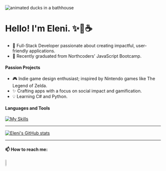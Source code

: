 <picture>
 <source media="(prefers-color-scheme: dark)" srcset="https://i.pinimg.com/564x/7e/a1/40/7ea140c0e01a7f981782d3cabc72d373.jpg">
 <source media="(prefers-color-scheme: light)" srcset="https://i.pinimg.com/564x/47/c9/47/47c947cfd20f2ee662ee9da6efd72532.jpg">
 <img alt="animated ducks in a bathhouse" src="https://i.pinimg.com/564x/47/c9/47/47c947cfd20f2ee662ee9da6efd72532.jpg">
</picture>

# Hello! I'm Eleni. ✨🦦☕️

- 🌟 Full-Stack Developer passionate about creating impactful, user-friendly applications.
- 🚀 Recently graduated from Northcoders' JavaScript Bootcamp.

#### Passion Projects
- 🎮 Indie game design enthusiast; inspired by Nintendo games like The Legend of Zelda.
- ✨ Crafting apps with a focus on social impact and gamification.
- 💡 Learning C# and Python.
  
#### Languages and Tools <br />
[![My Skills](https://skillicons.dev/icons?i=js,html,css,nodejs,postgres,react,express,supabase,github,npm,vscode,sass,regex,figma,notion)](https://skillicons.dev)

---

[![Eleni's GitHub stats](https://github-readme-stats.vercel.app/api?username=elenipage&show_icons=true&theme=dark)](https://github.com/anuraghazra/github-readme-stats)

---

#### 📫 How to reach me: 
[<img src="https://img.icons8.com/color/48/000000/linkedin.png" width="7.5%"/>](https://www.linkedin.com/in/eleni-page/)
  

<!--
**elenipage/elenipage** is a ✨ _special_ ✨ repository because its `README.md` (this file) appears on your GitHub profile.

Here are some ideas to get you started:

- 🔭 I’m currently working on ...
- 🌱 I’m currently learning ...
- 👯 I’m looking to collaborate on ...
- 🤔 I’m looking for help with ...
- 💬 Ask me about ...
- 📫 How to reach me: ...
- 😄 Pronouns: ...
- ⚡ Fun fact: ...
-->
